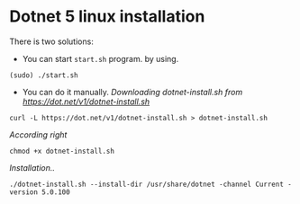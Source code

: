 
# Dotnet 5 linux installation

There is two solutions:

- You can start `start.sh` program. by using. 
```
(sudo) ./start.sh
```

- You can do it manually.
_Downloading dotnet-install.sh from https://dot.net/v1/dotnet-install.sh_

```
curl -L https://dot.net/v1/dotnet-install.sh > dotnet-install.sh
```

_According right_
```
chmod +x dotnet-install.sh
```

_Installation.._
```
./dotnet-install.sh --install-dir /usr/share/dotnet -channel Current -version 5.0.100 
```